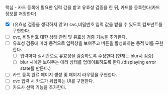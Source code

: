 핵심 - 카드 등록에 필요한 입력 값을 받고 유효성 검증을 한 뒤, 카드를 등록한다(카드 정보를 저장한다)

- [x] (유효성 검증을 생각하지 않고) cvc,비밀번호 입력 값을 받을 수 있도록 컴포넌트를 구현한다.
- [ ] cvc, 비밀번호 대한 상태 관리 및 유효성 검증 기능을 추가한다.
- [ ] 유효성 검증에 따라 동적으로 입력창을 보여주고 버튼을 활성화하는 동적 UI를 구현한다.
  - [ ] 입력마다 실시간으로 유효성을 검증하도록 수정한다.(현재는 blur시 검증)
  - [ ] blur 시에만 보여주는 에러 상태를 업데이트하도록 한다.(displaying error state를 만든다.)
- [ ] 카드 등록 완료 페이지 생성 및 페이지 라우팅을 구현한다.
- [ ] cvc 입력 시 카드가 뒤집히는 UI를 구현한다.
- [ ] 카드사 선택 기능을 추가한다.
